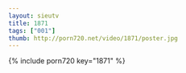 ```yaml
--- 
layout: sieutv
title: 1871
tags: ["001"]
thumb: http://porn720.net/video/1871/poster.jpg
---
```

{% include porn720 key="1871" %} 
